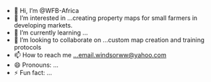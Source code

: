 - 👋 Hi, I’m @WFB-Africa
- 👀 I’m interested in ...creating property maps for small farmers in developing markets.
- 🌱 I’m currently learning ...
- 💞️ I’m looking to collaborate on ...custom map creation and training protocols
- 📫 How to reach me ...email.windsorww@yahoo.com
- 😄 Pronouns: ...
- ⚡ Fun fact: ...

<!---
WFB-Africa/WFB-Africa is a ✨ special ✨ repository because its `README.md` (this file) appears on your GitHub profile.
You can click the Preview link to take a look at your changes.
--->
